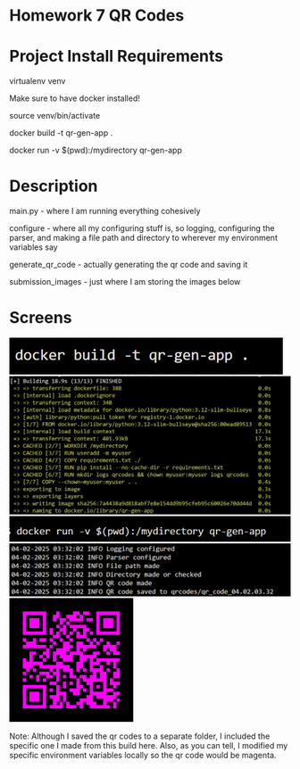 # Homework 7 QR Codes

# Project Install Requirements

virtualenv venv

Make sure to have docker installed!

source venv/bin/activate

docker build -t qr-gen-app .

docker run -v $(pwd):/mydirectory qr-gen-app

# Description
main.py - where I am running everything cohesively

configure - where all my configuring stuff is, so logging, configuring the parser, and making a file path and directory to wherever my environment variables say

generate_qr_code - actually generating the qr code and saving it

submission_images - just where I am storing the images below

# Screens
![alt text](submission_images/image-1.png)
![alt text](submission_images/image-2.png)
![alt text](submission_images/image-3.png)
![alt text](submission_images/image-4.png)
![alt text](submission_images/qr_code_04.02.03.32.png)

Note: Although I saved the qr codes to a separate folder, I included the specific one I made from this build here.
Also, as you can tell, I modified my specific environment variables locally so the qr code would be magenta.


